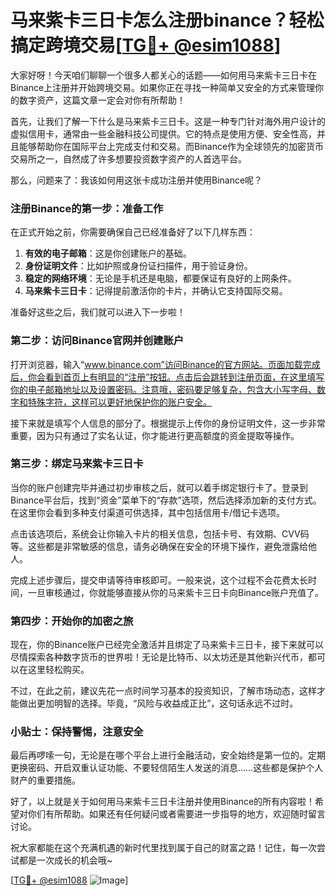 # 马来紫卡三日卡怎么注册binance？轻松搞定跨境交易[[TG💪+ @esim1088](https://t.me/s/esim1088)]

大家好呀！今天咱们聊聊一个很多人都关心的话题——如何用马来紫卡三日卡在Binance上注册并开始跨境交易。如果你正在寻找一种简单又安全的方式来管理你的数字资产，这篇文章一定会对你有所帮助！

首先，让我们了解一下什么是马来紫卡三日卡。这是一种专门针对海外用户设计的虚拟信用卡，通常由一些金融科技公司提供。它的特点是使用方便、安全性高，并且能够帮助你在国际平台上完成支付和交易。而Binance作为全球领先的加密货币交易所之一，自然成了许多想要投资数字资产的人首选平台。

那么，问题来了：我该如何用这张卡成功注册并使用Binance呢？

### 注册Binance的第一步：准备工作

在正式开始之前，你需要确保自己已经准备好了以下几样东西：
1. **有效的电子邮箱**：这是你创建账户的基础。
2. **身份证明文件**：比如护照或身份证扫描件，用于验证身份。
3. **稳定的网络环境**：无论是手机还是电脑，都要保证有良好的上网条件。
4. **马来紫卡三日卡**：记得提前激活你的卡片，并确认它支持国际交易。

准备好这些之后，我们就可以进入下一步啦！

### 第二步：访问Binance官网并创建账户

打开浏览器，输入“www.binance.com”访问Binance的官方网站。页面加载完成后，你会看到首页上有明显的“注册”按钮。点击后会跳转到注册页面，在这里填写你的电子邮箱地址以及设置密码。注意哦，密码要足够复杂，包含大小写字母、数字和特殊字符，这样可以更好地保护你的账户安全。

接下来就是填写个人信息的部分了。根据提示上传你的身份证明文件，这一步非常重要，因为只有通过了实名认证，你才能进行更高额度的资金提取等操作。

### 第三步：绑定马来紫卡三日卡

当你的账户创建完毕并通过初步审核之后，就可以着手绑定银行卡了。登录到Binance平台后，找到“资金”菜单下的“存款”选项，然后选择添加新的支付方式。在这里你会看到多种支付渠道可供选择，其中包括信用卡/借记卡选项。

点击该选项后，系统会让你输入卡片的相关信息，包括卡号、有效期、CVV码等。这些都是非常敏感的信息，请务必确保在安全的环境下操作，避免泄露给他人。

完成上述步骤后，提交申请等待审核即可。一般来说，这个过程不会花费太长时间，一旦审核通过，你就能够直接从你的马来紫卡三日卡向Binance账户充值了。

### 第四步：开始你的加密之旅

现在，你的Binance账户已经完全激活并且绑定了马来紫卡三日卡，接下来就可以尽情探索各种数字货币的世界啦！无论是比特币、以太坊还是其他新兴代币，都可以在这里轻松购买。

不过，在此之前，建议先花一点时间学习基本的投资知识，了解市场动态，这样才能做出更加明智的选择。毕竟，“风险与收益成正比”，这句话永远不过时。

### 小贴士：保持警惕，注意安全

最后再啰嗦一句，无论是在哪个平台上进行金融活动，安全始终是第一位的。定期更换密码、开启双重认证功能、不要轻信陌生人发送的消息……这些都是保护个人财产的重要措施。

好了，以上就是关于如何用马来紫卡三日卡注册并使用Binance的所有内容啦！希望对你们有所帮助。如果还有任何疑问或者需要进一步指导的地方，欢迎随时留言讨论。

祝大家都能在这个充满机遇的新时代里找到属于自己的财富之路！记住，每一次尝试都是一次成长的机会哦~

[[TG💪+ @esim1088](https://t.me/s/esim1088) ![Image](https://i.postimg.cc/4NQfJmqS/Snipaste-2025-05-13-00-14-12.png)]